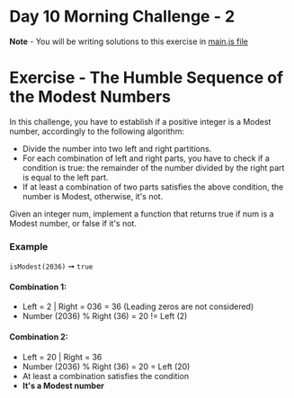 # Day 10 Morning Challenge - 2
**Note** - You will be writing solutions to this exercise in [main.js file](./main.js)

# Exercise - The Humble Sequence of the Modest Numbers
In this challenge, you have to establish if a positive integer is a Modest number, accordingly to the following algorithm:

- Divide the number into two left and right partitions.
- For each combination of left and right parts, you have to check if a condition is true: the remainder of the number divided by the right part is equal to the left part.
- If at least a combination of two parts satisfies the above condition, the number is Modest, otherwise, it's not.

Given an integer num, implement a function that returns true if num is a Modest number, or false if it's not.

### Example

`isModest(2036)` ➞ `true`

#### Combination 1:

- Left = 2 | Right = 036 = 36 (Leading zeros are not considered)
- Number (2036) % Right (36) =  20 != Left (2)

#### Combination 2:

- Left = 20 | Right = 36
- Number (2036) % Right (36) = 20 = Left (20)
- At least a combination satisfies the condition
- **It's a Modest number**